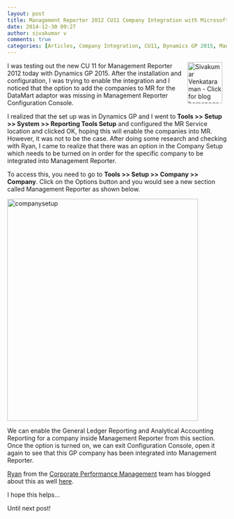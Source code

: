 ```yaml
---
layout: post
title: Management Reporter 2012 CU11 Company Integration with Microsoft Dynamics GP 2015
date: 2014-12-30 09:27
author: sivakumar v
comments: true
categories: [Articles, Company Integration, CU11, Dynamics GP 2015, Management Reporter 2012, Sivakumar Venkataraman, Uncategorized]
---
```

<p style="text-align:left;"><a title="Sivakumar Venkataraman - Click for blog homepage"><img border="0" hspace="10" alt="Sivakumar Venkataraman - Click for blog homepage" src="https://microsofttpd.github.io/assets/0871.sivav.jpg" width="80" align="right" height="95" /></a>I was testing out the new CU 11 for Management Reporter 2012 today with Dynamics GP 2015. After the installation and configuration, I was trying to enable the integration and I noticed that the option to add the companies to MR for the DataMart adaptor was missing in Management Reporter Configuration Console.</p>
<p>I realized that the set up was in Dynamics GP and I went to<strong> Tools &gt;&gt; Setup &gt;&gt; System &gt;&gt; Reporting Tools Setup</strong> and configured the MR Service location and clicked OK, hoping this will enable the companies into MR. However, it was not to be the case. After doing some research and checking with Ryan, I came to realize that there was an option in the Company Setup which needs to be turned on in order for the specific company to be integrated into Management Reporter.</p>
<p>To access this, you need to go to <strong>Tools &gt;&gt; Setup &gt;&gt; Company &gt;&gt; Company</strong>. Click on the Options button and you would see a new section called Management Reporter as shown below.</p>
<p><a href="https://microsofttpd.github.io/assets/companysetup_61DD62F1.png" original-url="https://microsofttpd.github.io/assets/companysetup_61DD62F1.png"><img title="companysetup" style="background-image:none;padding-top:0px;padding-left:0px;display:inline;padding-right:0px;border:0px;" border="0" alt="companysetup" src="https://microsofttpd.github.io/assets/companysetup_thumb_33866DF5.png" original-url="https://microsofttpd.github.io/assets/companysetup_thumb_33866DF5.png" width="438" height="510" /></a></p>
<p>We can enable the General Ledger Reporting and Analytical Accounting Reporting for a company inside Management Reporter from this section. Once the option is turned on, we can exit Configuration Console, open it again to see that this GP company has been integrated into Management Reporter.</p>
<p><a href="http://blogs.msdn.com/353868/ProfileUrlRedirect.ashx" target="_blank">Ryan</a> from the <a href="http://blogs.msdn.com/b/dynamics_financial_reporting/" target="_blank">Corporate Performance Management</a> team has blogged about this as well <a href="http://blogs.msdn.com/b/dynamics_financial_reporting/archive/2014/12/30/company-integration-with-microsoft-dynamics-gp-2015-cu-11-feature.aspx" target="_blank">here</a>.</p>
<p>I hope this helps&hellip;</p>
<p>Until next post!</p>
